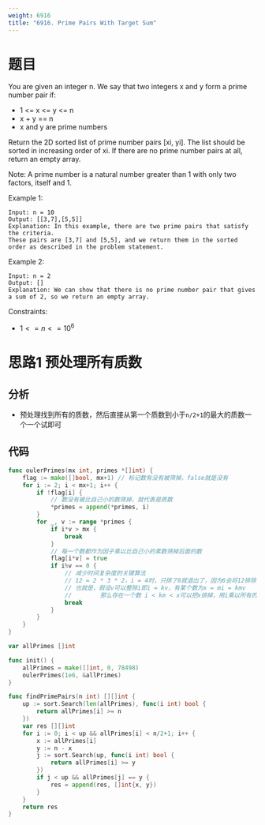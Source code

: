 ```yaml
---
weight: 6916
title: "6916. Prime Pairs With Target Sum"
---
```


# 题目

You are given an integer n. We say that two integers x and y form a prime number pair if:

- 1 <= x <= y <= n
- x + y == n
- x and y are prime numbers

Return the 2D sorted list of prime number pairs [xi, yi]. The list should be sorted in increasing order of xi. If there are no prime number pairs at all, return an empty array.

Note: A prime number is a natural number greater than 1 with only two factors, itself and 1.

Example 1:

```
Input: n = 10
Output: [[3,7],[5,5]]
Explanation: In this example, there are two prime pairs that satisfy the criteria.
These pairs are [3,7] and [5,5], and we return them in the sorted order as described in the problem statement.
```

Example 2:

```
Input: n = 2
Output: []
Explanation: We can show that there is no prime number pair that gives a sum of 2, so we return an empty array.
```

Constraints:

- $1 <= n <= 10^6$

# 思路1 预处理所有质数

## 分析

- 预处理找到所有的质数，然后直接从第一个质数到小于`n/2+1`的最大的质数一个一个试即可

## 代码

```go
func oulerPrimes(mx int, primes *[]int) {
	flag := make([]bool, mx+1) // 标记数有没有被筛掉，false就是没有
	for i := 2; i < mx+1; i++ {
		if !flag[i] {
			// 数没有被比自己小的数筛掉，就代表是质数
			*primes = append(*primes, i)
		}
		for _, v := range *primes {
			if i*v > mx {
				break
			}
			// 每一个数都作为因子乘以比自己小的素数筛掉后面的数
			flag[i*v] = true
			if i%v == 0 {
				// 减少时间复杂度的关键算法
				// 12 = 2 * 3 * 2，i = 4时，只排了8就退出了，因为6会将12排除
				// 也就是，假设v可以整除i即i = kv，有某个数为x = mi = kmv
				//        那么存在一个数 i < km < x可以把x排掉，用i乘以所有的质数去排除就没什么意义了，提前退出减少时间复杂度
				break
			}
		}
	}
}

var allPrimes []int

func init() {
	allPrimes = make([]int, 0, 78498)
	oulerPrimes(1e6, &allPrimes)
}

func findPrimePairs(n int) [][]int {
	up := sort.Search(len(allPrimes), func(i int) bool {
		return allPrimes[i] >= n
	})
	var res [][]int
	for i := 0; i < up && allPrimes[i] < n/2+1; i++ {
		x := allPrimes[i]
		y := n - x
		j := sort.Search(up, func(i int) bool {
			return allPrimes[i] >= y
		})
		if j < up && allPrimes[j] == y {
			res = append(res, []int{x, y})
		}
	}
	return res
}
```
